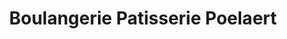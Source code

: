 ---
title: "Boulangerie Patisserie Poelaert"
url: /la-gorgue/boulangerie-patisserie-poelaert/
shop: Bäckerei
---